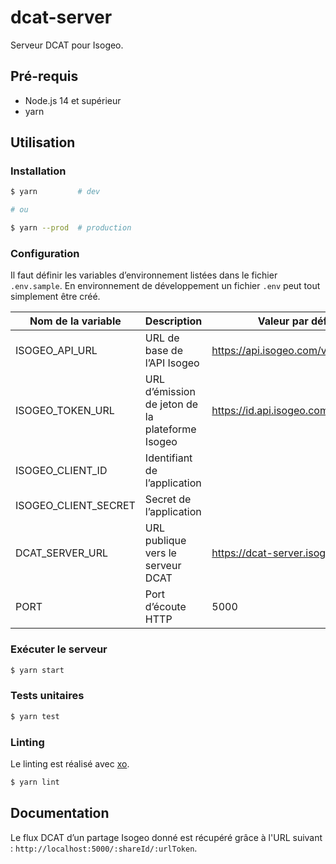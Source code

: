 # dcat-server

Serveur DCAT pour Isogeo.

## Pré-requis

- Node.js 14 et supérieur
- yarn

## Utilisation

### Installation

```bash
$ yarn         # dev

# ou

$ yarn --prod  # production
```

### Configuration

Il faut définir les variables d’environnement listées dans le fichier `.env.sample`. En environnement de développement un fichier `.env` peut tout simplement être créé.

| Nom de la variable | Description | Valeur par défaut |
| --- | --- | --- |
| ISOGEO_API_URL | URL de base de l’API Isogeo | https://api.isogeo.com/v1 |
| ISOGEO_TOKEN_URL | URL d’émission de jeton de la plateforme Isogeo | https://id.api.isogeo.com/oauth/token |
| ISOGEO_CLIENT_ID | Identifiant de l’application | |
| ISOGEO_CLIENT_SECRET | Secret de l’application | |
| DCAT_SERVER_URL | URL publique vers le serveur DCAT | https://dcat-server.isogeo.com |
| PORT | Port d’écoute HTTP| 5000 |

### Exécuter le serveur

```bash
$ yarn start
```

### Tests unitaires

```bash
$ yarn test
```

### Linting

Le linting est réalisé avec [xo](https://github.com/xojs/xo).

```bash
$ yarn lint
```

## Documentation

Le flux DCAT d’un partage Isogeo donné est récupéré grâce à l'URL suivant : `http://localhost:5000/:shareId/:urlToken`.
